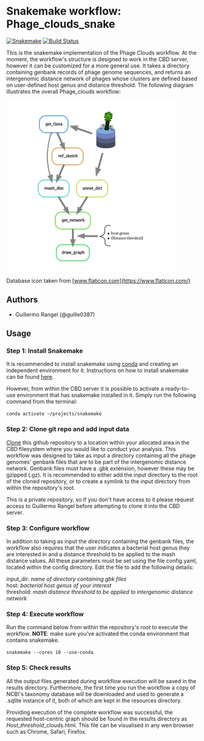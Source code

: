 # Snakemake workflow: Phage_clouds_snake

[![Snakemake](https://img.shields.io/badge/snakemake-≥5.7.0-brightgreen.svg)](https://snakemake.bitbucket.io)
[![Build Status](https://travis-ci.org/snakemake-workflows/Phage_clouds_snake.svg?branch=master)](https://travis-ci.org/snakemake-workflows/Phage_clouds_snake)

This is the snakemake implementation of the Phage Clouds workflow. At the moment, the workflow's structure is designed to work in the CBD server, however it can be customized for a more general use. It takes a directory containing genbank records of phage genome sequences, and returns an intergenomic distance network of phages whose clusters are defined based on user-defined host genus and distance threshold. The following diagram illustrates the overall Phage_clouds workflow:

![Phage_clouds](https://github.com/guille0387/Phage_clouds_snake/blob/master/dag.png)

Database icon taken from [www.flaticon.com](https://www.flaticon.com/)

## Authors

* Guillermo Rangel (@guille0387)

## Usage

### Step 1: Install Snakemake

It is recommended to install snakemake using [conda](https://conda.io/projects/conda/en/latest/user-guide/install/index.html) and creating an independent environment for it. Instructions on how to install snakemake can be found [here](https://snakemake.readthedocs.io/en/stable/getting_started/installation.html).

However, from within the CBD server it is possible to activate a ready-to-use environment that has snakemake installed in it. Simply run the following command from the terminal:

`conda activate ~/projects/snakemake`

### Step 2: Clone git repo and add input data

[Clone](https://help.github.com/en/articles/cloning-a-repository) this github repository to a location within your allocated
area in the CBD filesystem where you would like to conduct your analysis. This workflow was designed to take as input a directory containing all the phage genomes' genbank files that are to be part of the intergenomic distance network. Genbank files must have a .gbk extension, however these may be gzipped (.gz). It is recommended to either add the input directory to the root of the cloned repository, or to create a symlink to the input directory from within the repository's root.

This is a private repository, so if you don't have access to it please request access to Guillermo Rangel before attempting to clone it into the CBD server.

### Step 3: Configure workflow

In addition to taking as input the directory containing the genbank files, the workflow also requires that the user indicates a bacterial host genus they are interested in and a distance threshold to be applied to the mash distance values. All these parameters must be set using the file config.yaml, located within the config directory. Edit the file to add the following details:

input_dir: *name of directory containing gbk files*  
host: *bacterial host genus of your interest*  
threshold: *mash distance threshold to be applied to intergenomic distance network*

### Step 4: Execute workflow

Run the command below from within the repository's root to execute the workflow. **NOTE**: make sure you've activated the conda environment that contains snakemake.

`snakemake --cores 10 --use-conda`

### Step 5: Check results

All the output files generated during workflow execution will be saved in the results directory. Furthermore, the first time you run the workflow a copy of NCBI's taxonomy database will be downloaded and used to generate a .sqlite instance of it, both of which are kept in the resources directory.

Providing execution of the complete workflow was successful, the requested host-centric graph should be found in the results directory as *Host*_*threshold*_clouds.html. This file can be visualised in any wen browser such as Chrome, Safari, Firefox.
